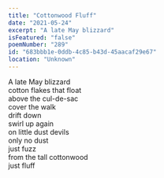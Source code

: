 ```yaml
---
title: "Cottonwood Fluff"
date: "2021-05-24"
excerpt: "A late May blizzard"
isFeatured: "false"
poemNumber: "289"
id: "683bbb1e-0ddb-4c85-b43d-45aacaf29e67"
location: "Unknown"
---
```


A late May blizzard  
cotton flakes that float  
above the cul-de-sac  
cover the walk  
drift down  
swirl up again  
on little dust devils  
only no dust  
just fuzz  
from the tall cottonwood  
just fluff
